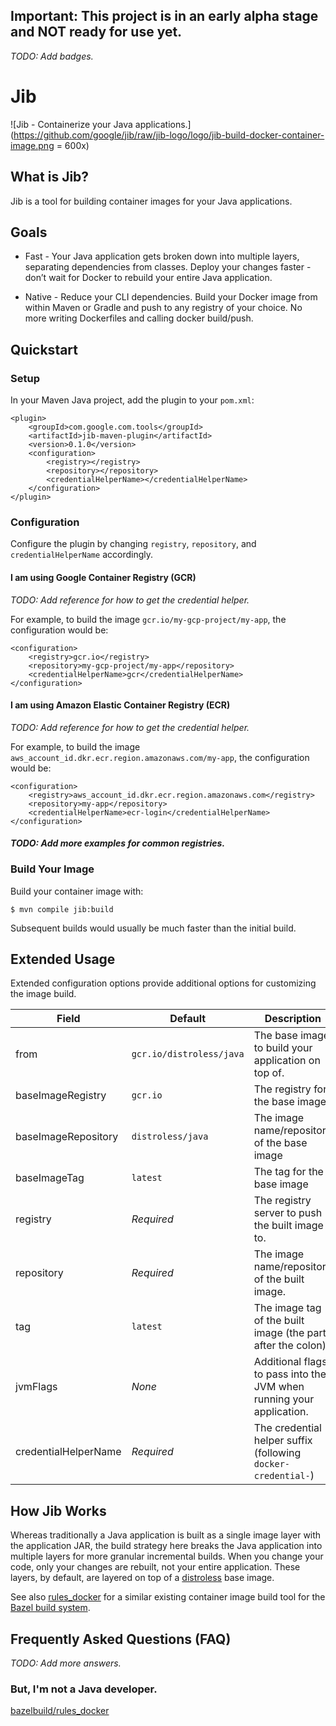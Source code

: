 ## Important: This project is in an early alpha stage and NOT ready for use yet.

*TODO: Add badges.*

# Jib

![Jib - Containerize your Java applications.](https://github.com/google/jib/raw/jib-logo/logo/jib-build-docker-container-image.png = 600x)

## What is Jib?

Jib is a tool for building container images for your Java applications.

## Goals

* Fast - Your Java application gets broken down into multiple layers, separating dependencies from classes. Deploy your changes faster - don’t wait for Docker to rebuild your entire Java application.

<!--* Reproducible - Rebuilding your container image with the same contents always generates the same image. Never trigger an unnecessary update again.-->

* Native - Reduce your CLI dependencies. Build your Docker image from within Maven or Gradle and push to any registry of your choice. No more writing Dockerfiles and calling docker build/push.

## Quickstart

### Setup

In your Maven Java project, add the plugin to your `pom.xml`:

```
<plugin>
    <groupId>com.google.com.tools</groupId>
    <artifactId>jib-maven-plugin</artifactId>
    <version>0.1.0</version>
    <configuration>
        <registry></registry>
        <repository></repository>
        <credentialHelperName></credentialHelperName>
    </configuration>
</plugin>
```

### Configuration

Configure the plugin by changing `registry`, `repository`, and `credentialHelperName` accordingly.

#### I am using Google Container Registry (GCR)

*TODO: Add reference for how to get the credential helper.*

For example, to build the image `gcr.io/my-gcp-project/my-app`, the configuration would be:

```
<configuration>
    <registry>gcr.io</registry>
    <repository>my-gcp-project/my-app</repository>
    <credentialHelperName>gcr</credentialHelperName>
</configuration>
```

#### I am using Amazon Elastic Container Registry (ECR)

*TODO: Add reference for how to get the credential helper.*

For example, to build the image `aws_account_id.dkr.ecr.region.amazonaws.com/my-app`, the configuration would be:

```
<configuration>
    <registry>aws_account_id.dkr.ecr.region.amazonaws.com</registry>
    <repository>my-app</repository>
    <credentialHelperName>ecr-login</credentialHelperName>
</configuration>
```

#### *TODO: Add more examples for common registries.* 

### Build Your Image

Build your container image with:

```
$ mvn compile jib:build
```

Subsequent builds would usually be much faster than the initial build.

## Extended Usage

Extended configuration options provide additional options for customizing the image build.

Field | Default | Description
--- | --- | ---
from|`gcr.io/distroless/java`|The base image to build your application on top of.
baseImageRegistry|`gcr.io`|The registry for the base image
baseImageRepository|`distroless/java`|The image name/repository of the base image
baseImageTag|`latest`|The tag for the base image
registry|*Required*|The registry server to push the built image to.
repository|*Required*|The image name/repository of the built image.
tag|`latest`|The image tag of the built image (the part after the colon).
jvmFlags|*None*|Additional flags to pass into the JVM when running your application.
credentialHelperName|*Required*|The credential helper suffix (following `docker-credential-`)

## How Jib Works

Whereas traditionally a Java application is built as a single image layer with the application JAR, the build strategy here breaks the Java application into multiple layers for more granular incremental builds. When you change your code, only your changes are rebuilt, not your entire application. These layers, by default, are layered on top of a [distroless](https://github.com/GoogleCloudPlatform/distroless) base image. 

See also [rules_docker](https://github.com/bazelbuild/rules_docker) for a similar existing container image build tool for the [Bazel build system](https://github.com/bazelbuild/bazel).

## Frequently Asked Questions (FAQ)

*TODO: Add more answers.*

### But, I'm not a Java developer.

[bazelbuild/rules_docker](https://github.com/bazelbuild/rules_docker)
